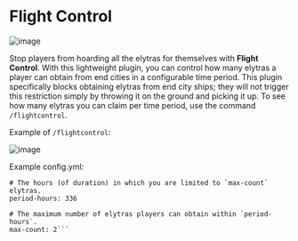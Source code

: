 # Flight Control  

![image](https://github.com/user-attachments/assets/94863847-75ef-448d-9cdf-8d076a55b4ff)

Stop players from hoarding all the elytras for themselves with **Flight Control**. With this lightweight plugin, you can control how many elytras a player can obtain from end cities in a configurable time period. This plugin specifically blocks obtaining elytras from end city ships; they will not trigger this restriction simply by throwing it on the ground and picking it up. To see how many elytras you can claim per time period, use the command `/flightcontrol`.

Example of `/flightcontrol`:  

![image](https://github.com/user-attachments/assets/bac177e6-cc57-49e4-843d-8fe5f44bcb4f)

Example config.yml:  
```
# The hours (of duration) in which you are limited to `max-count` elytras.
period-hours: 336

# The maximum number of elytras players can obtain within `period-hours`.
max-count: 2```
